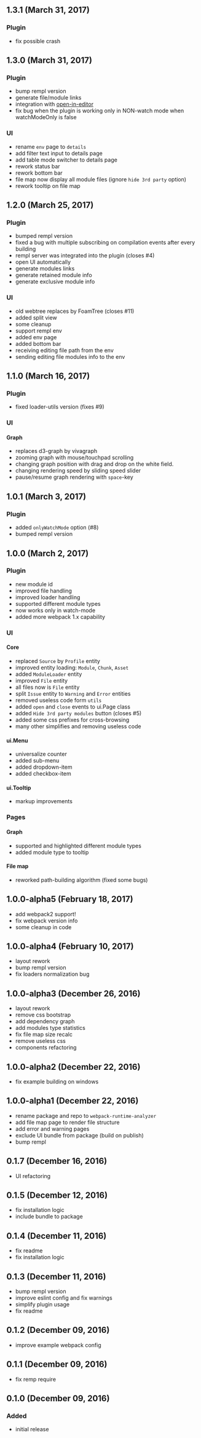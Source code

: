## 1.3.1 (March 31, 2017)

### Plugin

- fix possible crash

## 1.3.0 (March 31, 2017)

### Plugin

- bump rempl version
- generate file/module links
- integration with [open-in-editor](https://github.com/lahmatiy/open-in-editor/)
- fix bug when the plugin is working only in NON-watch mode when watchModeOnly is false

### UI

- rename `env` page to `details`
- add filter text input to details page
- add table mode switcher to details page
- rework status bar
- rework bottom bar
- file map now display all module files (ignore `hide 3rd party` option)
- rework tooltip on file map

## 1.2.0 (March 25, 2017)

### Plugin

- bumped rempl version
- fixed a bug with multiple subscribing on compilation events after every building
- rempl server was integrated into the plugin (closes #4)
- open UI automatically
- generate modules links
- generate retained module info
- generate exclusive module info

### UI

- old webtree replaces by FoamTree (closes #11)
- added split view
- some cleanup
- support rempl env
- added env page
- added bottom bar
- receiving editing file path from the env
- sending editing file modules info to the env

## 1.1.0 (March 16, 2017)

### Plugin

- fixed loader-utils version (fixes #9)

### UI

#### Graph

- replaces d3-graph by vivagraph
- zooming graph with mouse/touchpad scrolling
- changing graph position with drag and drop on the white field.
- changing rendering speed by sliding speed slider
- pause/resume graph rendering with `space`-key

## 1.0.1 (March 3, 2017)

### Plugin

- added `onlyWatchMode` option (#8)
- bumped rempl version

## 1.0.0 (March 2, 2017)

### Plugin

- new module id
- improved file handling
- improved loader handling
- supported different module types
- now works only in watch-mode
- added more webpack 1.x capability

### UI

#### Core
- replaced `Source` by `Profile` entity
- improved entity loading: `Module`, `Chunk`, `Asset`
- added `ModuleLoader` entity
- improved `File` entity
- all files now is `File` entity
- split `Issue` entity to `Warning` and `Error` entities
- removed useless code form `utils`
- added `open` and `close` events to ui.Page class
- added `Hide 3rd party modules` button (closes #5)
- added some css prefixes for cross-browsing
- many other simplifies and removing useless code

#### ui.Menu

- universalize counter
- added sub-menu
- added dropdown-item
- added checkbox-item

#### ui.Tooltip

- markup improvements

### Pages

#### Graph

- supported and highlighted different module types
- added module type to tooltip

#### File map

- reworked path-building algorithm (fixed some bugs)

## 1.0.0-alpha5 (February 18, 2017)

- add webpack2 support!
- fix webpack version info
- some cleanup in code

## 1.0.0-alpha4 (February 10, 2017)

- layout rework
- bump rempl version
- fix loaders normalization bug

## 1.0.0-alpha3 (December 26, 2016)

- layout rework
- remove css bootstrap
- add dependency graph
- add modules type statistics
- fix file map size recalc
- remove useless css
- components refactoring

## 1.0.0-alpha2 (December 22, 2016)

- fix example building on windows

## 1.0.0-alpha1 (December 22, 2016)

- rename package and repo to `webpack-runtime-analyzer`
- add file map page to render file structure
- add error and warning pages
- exclude UI bundle from package (build on publish)
- bump rempl

## 0.1.7 (December 16, 2016)

- UI refactoring

## 0.1.5 (December 12, 2016)

- fix installation logic
- include bundle to package

## 0.1.4 (December 11, 2016)

- fix readme
- fix installation logic

## 0.1.3 (December 11, 2016)

- bump rempl version
- improve eslint config and fix warnings
- simplify plugin usage
- fix readme

## 0.1.2 (December 09, 2016)

- improve example webpack config

## 0.1.1 (December 09, 2016)

- fix remp require

## 0.1.0 (December 09, 2016)

### Added

- initial release
